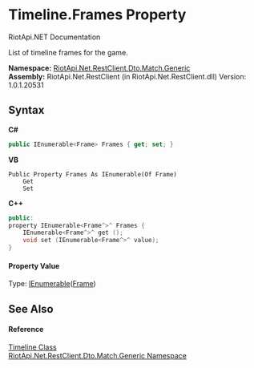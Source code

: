 # Timeline.Frames Property 
RiotApi.NET Documentation 

List of timeline frames for the game.

**Namespace:**&nbsp;<a href="f4767f78-ec21-8fc9-5619-34d53bfe8e2e">RiotApi.Net.RestClient.Dto.Match.Generic</a><br />**Assembly:**&nbsp;RiotApi.Net.RestClient (in RiotApi.Net.RestClient.dll) Version: 1.0.1.20531

## Syntax

**C#**<br />
``` C#
public IEnumerable<Frame> Frames { get; set; }
```

**VB**<br />
``` VB
Public Property Frames As IEnumerable(Of Frame)
	Get
	Set
```

**C++**<br />
``` C++
public:
property IEnumerable<Frame^>^ Frames {
	IEnumerable<Frame^>^ get ();
	void set (IEnumerable<Frame^>^ value);
}
```


#### Property Value
Type: <a href="http://msdn2.microsoft.com/en-us/library/9eekhta0" target="_blank">IEnumerable</a>(<a href="e008b108-5f02-4b52-79a9-702023a84a2e">Frame</a>)

## See Also


#### Reference
<a href="c1e91c89-ccdc-cddd-c2b3-34cb43637c4d">Timeline Class</a><br /><a href="f4767f78-ec21-8fc9-5619-34d53bfe8e2e">RiotApi.Net.RestClient.Dto.Match.Generic Namespace</a><br />